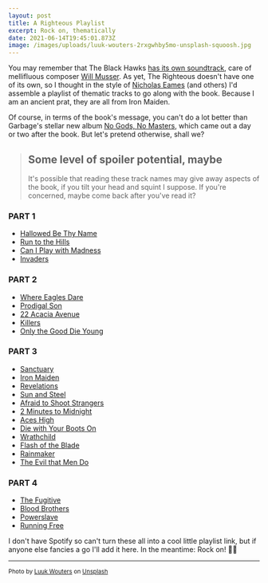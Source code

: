 ```yaml
---
layout: post
title: A Righteous Playlist
excerpt: Rock on, thematically
date: 2021-06-14T19:45:01.873Z
image: /images/uploads/luuk-wouters-2rxgwhby5mo-unsplash-squoosh.jpg
---
```

You may remember that The Black Hawks [has its own soundtrack](https://www.davewragg.com/blog/musical-interlude/), care of mellifluous composer [Will Musser](http://www.willmusser.com/). As yet, The Righteous doesn't have one of its own, so I thought in the style of [Nicholas Eames](https://nicholaseames.com/soundtrack/) (and others) I'd assemble a playlist of thematic tracks to go along with the book. Because I am an ancient prat, they are all from Iron Maiden.

Of course, in terms of the book's message, you can't do a lot better than Garbage's stellar new album [No Gods, No Masters](https://open.spotify.com/album/1oLs7LqGqSmD643CULAiZc), which came out a day or two after the book. But let's pretend otherwise, shall we?

> ## Some level of spoiler potential, maybe
>
> It's possible that reading these track names may give away aspects of the book, if you tilt your head and squint I suppose. If you're concerned, maybe come back after you've read it?

### PART 1

* [Hallowed Be Thy Name](https://youtu.be/HAQQUDbuudY)
* [Run to the Hills](https://youtu.be/86URGgqONvA)
* [Can I Play with Madness](https://youtu.be/jThfgcOqwlY)
* [Invaders](https://youtu.be/iQ5JAxPqum0)

### PART 2

* [Where Eagles Dare](https://youtu.be/NGqbJiq675s)
* [Prodigal Son](https://youtu.be/rbP7Yh8vnmg)
* [22 Acacia Avenue](https://youtu.be/T5WpPLRrhac)
* [Killers](https://youtu.be/w1Fw71X4uiM)
* [Only the Good Die Young](https://youtu.be/9oGV86YXTfU)

### PART 3

* [Sanctuary](https://youtu.be/nqkC-k3RoXE)
* [Iron Maiden](https://youtu.be/L3OHi_vw4jY)
* [Revelations](https://youtu.be/ClUB7_8xjEw)
* [Sun and Steel](https://youtu.be/aOKJIynZlZ0)
* [Afraid to Shoot Strangers](https://youtu.be/wfcLesynJrc)
* [2 Minutes to Midnight](https://youtu.be/9qbRHY1l0vc)
* [Aces High](https://youtu.be/Xg9aQvjMS60)
* [Die with Your Boots On](https://youtu.be/LfOXu6l3WTQ)
* [Wrathchild](https://youtu.be/u-3Ka8x4zvE)
* [Flash of the Blade](https://youtu.be/Qx0s8OqgBIw)
* [Rainmaker](https://youtu.be/sxefBf865Vg)
* [The Evil that Men Do](https://youtu.be/M6JpxDebokM)

### PART 4

* [The Fugitive](https://youtu.be/WG6_gYpgH3I)
* [Blood Brothers](https://youtu.be/NXqFxShP7Ao)
* [Powerslave](https://youtu.be/Mw-o_cSdqmI)
* [Running Free](https://youtu.be/80Hyz4pOXtE)

I don't have Spotify so can't turn these all into a cool little playlist link, but if anyone else fancies a go I'll add it here. In the meantime: Rock on! 🤘🤘

- - -

<small>Photo by <a href="https://unsplash.com/@luukski?utm_source=unsplash&utm_medium=referral&utm_content=creditCopyText">Luuk Wouters</a> on <a href="https://unsplash.com/?utm_source=unsplash&utm_medium=referral&utm_content=creditCopyText">Unsplash</a></small>